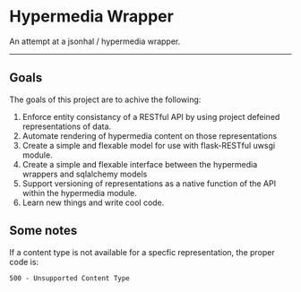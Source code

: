 # Hypermedia Wrapper #

An attempt at a jsonhal / hypermedia wrapper.

---

## Goals ##

The goals of this project are to achive the following:

1. Enforce entity consistancy of a RESTful API by using project defeined representations of data.
2. Automate rendering of hypermedia content on those representations
3. Create a simple and flexable model for use with flask-RESTful uwsgi module.
4. Create a simple and flexable interface between the hypermedia wrappers and sqlalchemy models
5. Support versioning of representations as a native function of the API within the hypermedia module.
6. Learn new things and write cool code.

## Some notes ##

If a content type is not available for a specfic representation, the proper code is:

```
500 - Unsupported Content Type
```
